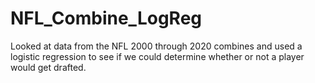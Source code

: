 # NFL_Combine_LogReg
Looked at data from the NFL 2000 through 2020 combines and used a logistic regression to see if we could determine whether or not a player would get drafted.
